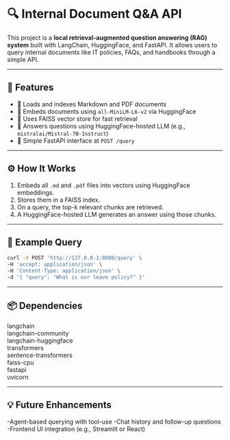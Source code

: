 # 🔍 Internal Document Q&A API

This project is a **local retrieval-augmented question answering (RAG) system** built with LangChain, HuggingFace, and FastAPI. It allows users to query internal documents like IT policies, FAQs, and handbooks through a simple API.

---

## 🚀 Features

- 📂 Loads and indexes Markdown and PDF documents
- 🧠 Embeds documents using `all-MiniLM-L6-v2` via HuggingFace
- 🔎 Uses FAISS vector store for fast retrieval
- 💬 Answers questions using HuggingFace-hosted LLM (e.g., `mistralai/Mistral-7B-Instruct`)
- 🧪 Simple FastAPI interface at `POST /query`

---


## ⚙️ How It Works

1. Embeds all `.md` and `.pdf` files into vectors using HuggingFace embeddings.
2. Stores them in a FAISS index.
3. On a query, the top-k relevant chunks are retrieved.
4. A HuggingFace-hosted LLM generates an answer using those chunks.

---

## 🧪 Example Query

```bash
curl -X POST 'http://127.0.0.1:8000/query' \
-H 'accept: application/json' \
-H 'Content-Type: application/json' \
-d '{ "query": "What is our leave policy?" }'
```
---

## 📦 Dependencies

langchain<br>
langchain-community<br>
langchain-huggingface<br>
transformers<br>
sentence-transformers<br>
faiss-cpu<br>
fastapi<br>
uvicorn<br>

---

## 💡 Future Enhancements

-Agent-based querying with tool-use
-Chat history and follow-up questions
-Frontend UI integration (e.g., Streamlit or React)

